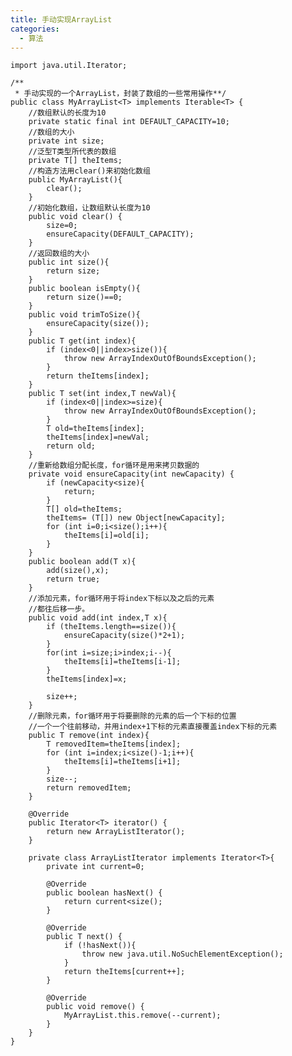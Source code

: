 ```yaml
---
title: 手动实现ArrayList
categories:
  - 算法
---
```


```
import java.util.Iterator;

/**
 * 手动实现的一个ArrayList，封装了数组的一些常用操作**/
public class MyArrayList<T> implements Iterable<T> {
    //数组默认的长度为10
    private static final int DEFAULT_CAPACITY=10;
    //数组的大小
    private int size;
    //泛型T类型所代表的数组
    private T[] theItems;
    //构造方法用clear()来初始化数组
    public MyArrayList(){
        clear();
    }
    //初始化数组，让数组默认长度为10
    public void clear() {
        size=0;
        ensureCapacity(DEFAULT_CAPACITY);
    }
    //返回数组的大小
    public int size(){
        return size;
    }
    public boolean isEmpty(){
        return size()==0;
    }
    public void trimToSize(){
        ensureCapacity(size());
    }
    public T get(int index){
        if (index<0||index>size()){
            throw new ArrayIndexOutOfBoundsException();
        }
        return theItems[index];
    }
    public T set(int index,T newVal){
        if (index<0||index>=size){
            throw new ArrayIndexOutOfBoundsException();
        }
        T old=theItems[index];
        theItems[index]=newVal;
        return old;
    }
    //重新给数组分配长度，for循环是用来拷贝数据的
    private void ensureCapacity(int newCapacity) {
        if (newCapacity<size){
            return;
        }
        T[] old=theItems;
        theItems= (T[]) new Object[newCapacity];
        for (int i=0;i<size();i++){
            theItems[i]=old[i];
        }
    }
    public boolean add(T x){
        add(size(),x);
        return true;
    }
    //添加元素，for循环用于将index下标以及之后的元素
    //都往后移一步。
    public void add(int index,T x){
        if (theItems.length==size()){
            ensureCapacity(size()*2+1);
        }
        for(int i=size;i>index;i--){
            theItems[i]=theItems[i-1];
        }
        theItems[index]=x;

        size++;
    }
    //删除元素，for循环用于将要删除的元素的后一个下标的位置
    //一个一个往前移动，并用index+1下标的元素直接覆盖index下标的元素
    public T remove(int index){
        T removedItem=theItems[index];
        for (int i=index;i<size()-1;i++){
            theItems[i]=theItems[i+1];
        }
        size--;
        return removedItem;
    }

    @Override
    public Iterator<T> iterator() {
        return new ArrayListIterator();
    }

    private class ArrayListIterator implements Iterator<T>{
        private int current=0;

        @Override
        public boolean hasNext() {
            return current<size();
        }

        @Override
        public T next() {
            if (!hasNext()){
                throw new java.util.NoSuchElementException();
            }
            return theItems[current++];
        }

        @Override
        public void remove() {
            MyArrayList.this.remove(--current);
        }
    }
}
```
                                                                                                                                                                                                                                                                                                                                                                                                                                                                                                                                                                                                                                                                                                                                                                                                                                                                                                                                                                                                                                                                                                                                                                                                                                                                                                                                                                                                                                                                                                                                                                                                                                                                                                                                                                                                                                                                                                                                                                                                                                                                                                                                                                                                                                                                                                                                                                                                                                                                                                                                                                                                                                                                                                                                                                                                                                                                                                                                                                                                                                                                                                                                                                                                                                                                                                                                                                                                                                                                                                                                                                                                                                                                                                                                                                                                                                                                                                                                                                                                                                                                                                                                                                                                                                                                                                                                                                                                                                                                                                                                                                                                                                                                                                                                                                                                                                                                                                                                                                                                                                                                                                                                                                                                                                                                                                                                                                                                                                                                                                                                                                                                                                                                                                                                                                                                                                                                                                                                                                                                                                                                                                                                                                                                                                                                                                                                                                                                                                                                                                                                                                                                                                                                                                                                                                                                                                                                                                                                                                                                                                                                                                                                                                                                                                                                                                                                                                                                                                                                                                                                                               